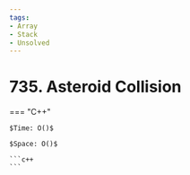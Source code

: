 ```yaml
---
tags:
- Array
- Stack
- Unsolved
---
```



# 735. Asteroid Collision

=== "C++"

    $Time: O()$

    $Space: O()$

    ```c++
    ```